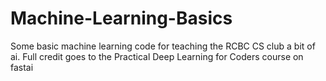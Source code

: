 # Machine-Learning-Basics
Some basic machine learning code for teaching the RCBC CS club a bit of ai. Full credit goes to the Practical Deep Learning for Coders course on fastai 
